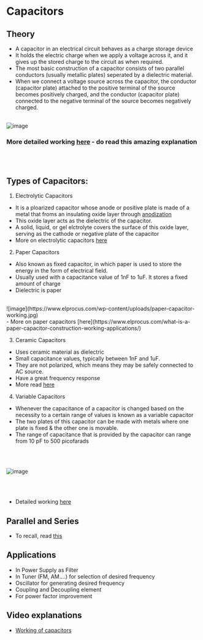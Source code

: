 # Capacitors

## Theory
- A capacitor in an electrical circuit behaves as a charge storage device
- It holds the electric charge when we apply a voltage across it, and it gives up the stored charge to the circuit as when required.
- The most basic construction of a capacitor consists of two parallel conductors (usually metallic plates) seperated by a dielectric material.
-  When we connect a voltage source across the capacitor, the conductor (capacitor plate) attached to the positive terminal of the source becomes positively charged, and the conductor (capacitor plate) connected to the negative terminal of the source becomes negatively charged. 
<br><br>

![image](https://www.elprocus.com/wp-content/uploads/2016/02/Construction-of-a-Capacitor.jpg)
<br>

### More detailed working [here](https://electronics.howstuffworks.com/capacitor.htm) - do read this amazing explanation

<br><br>

## **Types of Capacitors:**

1. Electrolytic Capacitors

- It is a ploarized capacitor whose anode or positive plate is made of a metal that froms an insulating oxide layer through [anodization](https://en.wikipedia.org/wiki/Anodization)
- This oxide layer acts as the dielectric of the capacitor.
- A solid, liquid, or gel elctrolyte covers the surface of this oxide layer, serving as the cathode or negative plate of the capacitor
- More on electrolytic capacitors [here](https://eepower.com/capacitor-guide/types/electrolytic-capacitor/#)

2. Paper Capacitors

- Also known as fixed capacitor, in which paper is used to store the energy in the form of electrical field.
- Usually used with a capacitance value of 1nF to 1uF. It stores a fixed amount of charge
- Dielectric is paper
<br>
![image](https://www.elprocus.com/wp-content/uploads/paper-capacitor-working.jpg)
<br>
- More on paper capacitors [here](https://www.elprocus.com/what-is-a-paper-capacitor-construction-working-applications/)

3. Ceramic Capacitors
- Uses ceramic material as dielectric
- Small capacitance values, typically between 1nF and 1uF.
- They are not polarized, which means they may be safely connected to AC source.
- Have a great frequency response
- More read [here](https://eepower.com/capacitor-guide/types/ceramic-capacitor/)

4. Variable Capacitors
- Whenever the capacitance of a capacitor is changed based on the necessity to a certain range of values is known as a variable capacitor
- The two plates of this capacitor can be made with metals where one plate is fixed & the other one is movable.
-  The range of capacitance that is provided by the capacitor can range from 10 pF to 500 picofarads

<br><br>


![image](https://www.tutorialspoint.com/basic_electronics/images/construction.jpg)


<br><br>


- Detailed working [here](https://www.tutorialspoint.com/basic_electronics/basic_electronics_variable_capacitors.htm)


## Parallel and Series
- To recall, read [this](https://www.elprocus.com/what-are-capacitors-in-series-and-parallel-their-examples/)



## Applications
- In Power Supply as Filter
- In Tuner (FM, AM….) for selection of desired frequency
- Oscillator for generating desired frequency
- Coupling and Decoupling element
- For power factor improvement

## Video explanations
- [Working of capacitors](https://www.youtube.com/watch?v=X4EUwTwZ110)

